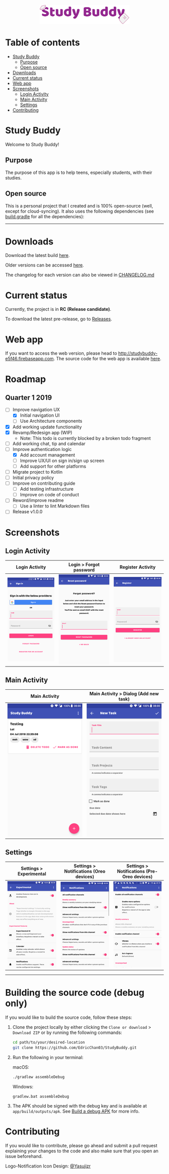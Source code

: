 <p align="center"><img src="art/Logotype/Logotype512.png" alt="Studdy Buddy" height="60px"></p>

# Table of contents
- [Study Buddy](#study-buddy)
  - [Purpose](#purpose)
  - [Open source](#open-source)
- [Downloads](#downloads)
- [Current status](#current-status)
- [Web app](#web-app)
- [Screenshots](#screenshots)
  - [Login Activity](#login-activity)
  - [Main Activity](#main-activity)
  - [Settings](#settings)
- [Contributing](#contributing)

# Study Buddy

Welcome to Study Buddy!

## Purpose

The purpose of this app is to help teens, especially students, with their studies.

## Open source

This is a personal project that I created and is 100% open-source (well, except for cloud-syncing). It also uses the following dependencies (see [build.gradle](app/build.gradle) for all the dependencies):

---

# Downloads

Download the latest build [here](https://github.com/EdricChan03/StudyBuddy-builds/blob/master/release/com.edricchan.studybuddy-v1.0.0-rc.503.apk).

Older versions can be accessed [here](https://github.com/EdricChan03/StudyBuddy-builds/blob/master/release).

The changelog for each version can also be viewed in [CHANGELOG.md](/CHANGELOG.md)

# Current status

Currently, the project is in **RC (Release candidate)**.

To download the latest pre-release, go to [Releases](https://github.com/EdricChan03/StudyBuddy/releases).

# Web app

If you want to access the web version, please head to <http://studybuddy-e5f46.firebaseapp.com>. The source code for the web app is available [here](https://github.com/EdricChan03/StudyBuddy-web).

# Roadmap

## Quarter 1 2019

- [ ] Improve navigation UX
  - [x] Initial navigation UI
  - [ ] Use Architecture components
- [x] Add working update functionality
- [x] Revamp/Redesign app (WIP)
  - Note: This todo is currently blocked by a broken todo fragment
- [ ] Add working chat, tip and calendar
- [ ] Improve authentication logic
  - [x] Add account management
  - [ ] Improve UX/UI on sign in/sign up screen
  - [ ] Add support for other platforms
- [ ] Migrate project to Kotlin
- [ ] Initial privacy policy
- [ ] Improve on contributing guide
  - [ ] Add testing infrastructure
  - [ ] Improve on code of conduct
- [ ] Reword/improve readme
  - [ ] Use a linter to lint Markdown files
- [ ] Release v1.0.0

# Screenshots

## Login Activity

Login Activity | Login > Forgot password | Register Activity
---|---|---
[![Login Activity][art-login-activity]][art-login-activity] | [![Login > Forgot password][art-login-forgot-password]][art-login-forgot-password] | [![Register Activity][art-register-activity]][art-register-activity]

## Main Activity

Main Activity | Main Activity > Dialog (Add new task)
---|---
[![Main Activity][art-main-activity]][art-main-activity] | [![Main Activity > Dialog (Add new task)][art-main-activity-new-task]][art-main-activity-new-task]

## Settings
Settings > Experimental | Settings > Notifications (Oreo devices) | Settings > Notifications (Pre-Oreo devices)
---|---|---
[![Settings > Experimental][art-settings-experimental]][art-settings-experimental] | [![Settings > Notifications (Oreo devices)][art-settings-notifications-oreo]][art-settings-notifications-oreo] | [![Settings > Notifications (Pre-Oreo devices)][art-settings-notifications-pre-oreo]][art-settings-notifications-pre-oreo]
---
# Building the source code (debug only)

If you would like to build the source code, follow these steps:
1. Clone the project locally by either clicking the `Clone or download` > `Download ZIP` or by running the following commands:
   ```bash
   cd path/to/your/desired-location
   git clone https://github.com/EdricChan03/StudyBuddy.git
   ```
2. Run the following in your terminal:
   
   macOS:
   ```bash
   ./gradlew assembleDebug
   ```
   Windows:
   ```shell
   gradlew.bat assembleDebug
   ```
3. The APK should be signed with the debug key and is available at `app/build/outputs/apk`. See [Build a debug APK](https://developer.android.com/studio/build/building-cmdline.html#DebugMode) for more info.

# Contributing

If you would like to contribute, please go ahead and submit a pull request explaining your changes to the code and also make sure that you open an issue beforehand.

Logo-Notification Icon Design: <a href="https://github.com/Yasujizr" target="_blank">@Yasujizr</a>

[art-login-activity]: art/screenshots-v2/sign_in.png
[art-login-forgot-password]: art/screenshots-v2/forgot_password.png
[art-main-activity]: art/screenshots-v2/home.png
[art-main-activity-new-task]: art/screenshots-v2/new_task.png
[art-register-activity]: art/screenshots-v2/register.png
[art-settings-experimental]: art/screenshots-v2/settings_experimental.png
[art-settings-notifications-oreo]: art/screenshots-v2/settings_notifications_oreo.png
[art-settings-notifications-pre-oreo]: art/screenshots-v2/settings_notifications_pre_oreo.png
